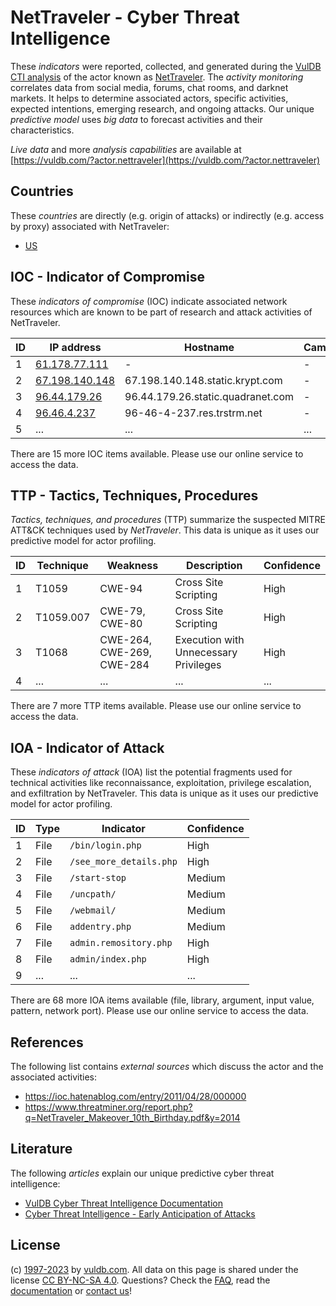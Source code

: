 # NetTraveler - Cyber Threat Intelligence

These _indicators_ were reported, collected, and generated during the [VulDB CTI analysis](https://vuldb.com/?kb.cti) of the actor known as [NetTraveler](https://vuldb.com/?actor.nettraveler). The _activity monitoring_ correlates data from social media, forums, chat rooms, and darknet markets. It helps to determine associated actors, specific activities, expected intentions, emerging research, and ongoing attacks. Our unique _predictive model_ uses _big data_ to forecast activities and their characteristics.

_Live data_ and more _analysis capabilities_ are available at [https://vuldb.com/?actor.nettraveler](https://vuldb.com/?actor.nettraveler)

## Countries

These _countries_ are directly (e.g. origin of attacks) or indirectly (e.g. access by proxy) associated with NetTraveler:

* [US](https://vuldb.com/?country.us)

## IOC - Indicator of Compromise

These _indicators of compromise_ (IOC) indicate associated network resources which are known to be part of research and attack activities of NetTraveler.

ID | IP address | Hostname | Campaign | Confidence
-- | ---------- | -------- | -------- | ----------
1 | [61.178.77.111](https://vuldb.com/?ip.61.178.77.111) | - | - | High
2 | [67.198.140.148](https://vuldb.com/?ip.67.198.140.148) | 67.198.140.148.static.krypt.com | - | High
3 | [96.44.179.26](https://vuldb.com/?ip.96.44.179.26) | 96.44.179.26.static.quadranet.com | - | High
4 | [96.46.4.237](https://vuldb.com/?ip.96.46.4.237) | 96-46-4-237.res.trstrm.net | - | High
5 | ... | ... | ... | ...

There are 15 more IOC items available. Please use our online service to access the data.

## TTP - Tactics, Techniques, Procedures

_Tactics, techniques, and procedures_ (TTP) summarize the suspected MITRE ATT&CK techniques used by _NetTraveler_. This data is unique as it uses our predictive model for actor profiling.

ID | Technique | Weakness | Description | Confidence
-- | --------- | -------- | ----------- | ----------
1 | T1059 | CWE-94 | Cross Site Scripting | High
2 | T1059.007 | CWE-79, CWE-80 | Cross Site Scripting | High
3 | T1068 | CWE-264, CWE-269, CWE-284 | Execution with Unnecessary Privileges | High
4 | ... | ... | ... | ...

There are 7 more TTP items available. Please use our online service to access the data.

## IOA - Indicator of Attack

These _indicators of attack_ (IOA) list the potential fragments used for technical activities like reconnaissance, exploitation, privilege escalation, and exfiltration by NetTraveler. This data is unique as it uses our predictive model for actor profiling.

ID | Type | Indicator | Confidence
-- | ---- | --------- | ----------
1 | File | `/bin/login.php` | High
2 | File | `/see_more_details.php` | High
3 | File | `/start-stop` | Medium
4 | File | `/uncpath/` | Medium
5 | File | `/webmail/` | Medium
6 | File | `addentry.php` | Medium
7 | File | `admin.remository.php` | High
8 | File | `admin/index.php` | High
9 | ... | ... | ...

There are 68 more IOA items available (file, library, argument, input value, pattern, network port). Please use our online service to access the data.

## References

The following list contains _external sources_ which discuss the actor and the associated activities:

* https://ioc.hatenablog.com/entry/2011/04/28/000000
* https://www.threatminer.org/report.php?q=NetTraveler_Makeover_10th_Birthday.pdf&y=2014

## Literature

The following _articles_ explain our unique predictive cyber threat intelligence:

* [VulDB Cyber Threat Intelligence Documentation](https://vuldb.com/?kb.cti)
* [Cyber Threat Intelligence - Early Anticipation of Attacks](https://www.scip.ch/en/?labs.20201022)

## License

(c) [1997-2023](https://vuldb.com/?kb.changelog) by [vuldb.com](https://vuldb.com/?kb.about). All data on this page is shared under the license [CC BY-NC-SA 4.0](https://creativecommons.org/licenses/by-nc-sa/4.0/). Questions? Check the [FAQ](https://vuldb.com/?kb.faq), read the [documentation](https://vuldb.com/?kb) or [contact us](https://vuldb.com/?contact)!
